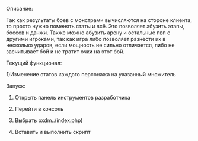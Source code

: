 Описание:

Так как результаты боев с монстрами вычисляются на стороне клиента, то просто нужно поменять статы и всё. Это позволяет абузить этапы, боссов и данжи. Также можно абузить арену и остальные пвп с другими игроками, так как игра либо позволяет разнести их в несколько ударов, если мощность не сильно отличается, либо не засчитывает бой и не тратит очки на этот бой.

Текущий функционал:

1)Изменение статов каждого персонажа на указанный множитель

Запуск:

1. Открыть панель инструментов разработчика

2. Перейти в консоль

3. Выбрать oxdm..(index.php)

4. Вставить и выполнить скрипт
